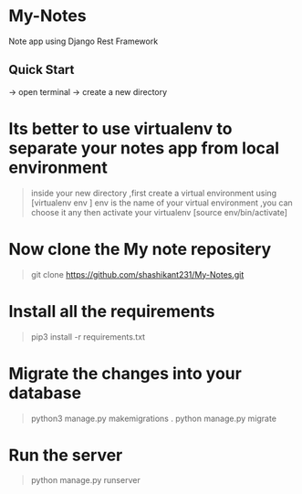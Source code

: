 # My-Notes
Note app using Django Rest Framework

## Quick Start

-> open terminal
-> create a new directory

# Its better to use virtualenv to separate your notes app from  local environment
>inside your new directory ,first create a virtual environment using [virtualenv env ]
>env is the name of your virtual environment ,you can choose it any
>then activate your virtualenv [source env/bin/activate]

# Now clone the My note repositery
> git clone https://github.com/shashikant231/My-Notes.git
# Install all the requirements
> pip3 install -r requirements.txt
# Migrate the changes into your database
> python3 manage.py makemigrations .
> python manage.py migrate
# Run the server
> python manage.py runserver

